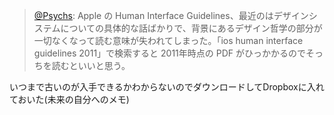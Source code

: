 
> [@Psychs](https://twitter.com/Psychs/status/1613197395327868928?s=20&t=K0SCtEHu9eSmm0gsEI24-A): Apple の Human Interface Guidelines、最近のはデザインシステムについての具体的な話ばかりで、背景にあるデザイン哲学の部分が一切なくなって読む意味が失われてしまった。「ios human interface guidelines 2011」で検索すると 2011年時点の PDF がひっかかるのでそっちを読むといいと思う。

いつまで古いのが入手できるかわからないのでダウンロードしてDropboxに入れておいた(未来の自分へのメモ)
